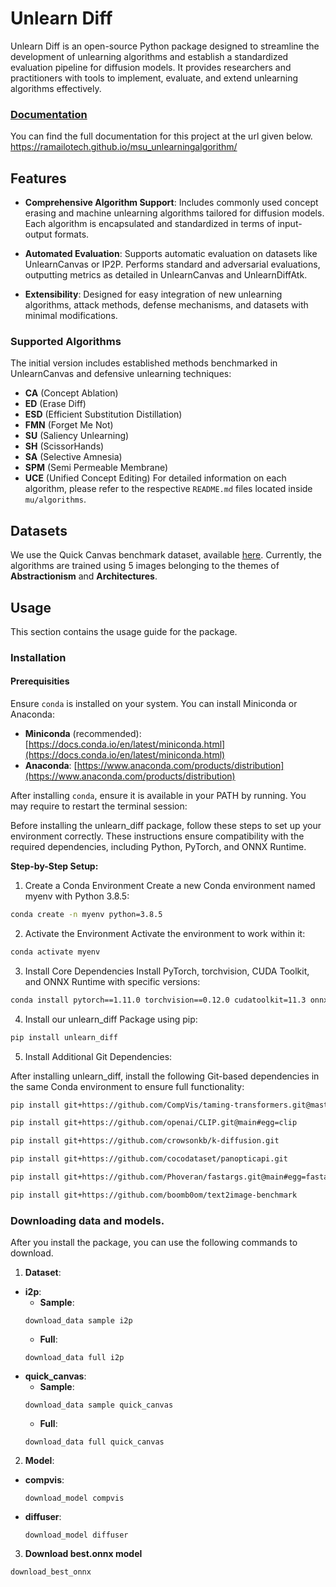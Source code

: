 # Unlearn Diff

Unlearn Diff is an open-source Python package designed to streamline the development of unlearning algorithms and establish a standardized evaluation pipeline for diffusion models. It provides researchers and practitioners with tools to implement, evaluate, and extend unlearning algorithms effectively.

### [**Documentation**](https://ramailotech.github.io/msu_unlearningalgorithm/)
You can find the full documentation for this project at the url given below.
https://ramailotech.github.io/msu_unlearningalgorithm/
## Features

- **Comprehensive Algorithm Support**: Includes commonly used concept erasing and machine unlearning algorithms tailored for diffusion models. Each algorithm is encapsulated and standardized in terms of input-output formats.

- **Automated Evaluation**: Supports automatic evaluation on datasets like UnlearnCanvas or IP2P. Performs standard and adversarial evaluations, outputting metrics as detailed in UnlearnCanvas and UnlearnDiffAtk.

- **Extensibility**: Designed for easy integration of new unlearning algorithms, attack methods, defense mechanisms, and datasets with minimal modifications.


### Supported Algorithms

The initial version includes established methods benchmarked in UnlearnCanvas and defensive unlearning techniques:

- **CA** (Concept Ablation)
- **ED** (Erase Diff)
- **ESD** (Efficient Substitution Distillation)
- **FMN** (Forget Me Not)
- **SU** (Saliency Unlearning)
- **SH** (ScissorHands)
- **SA** (Selective Amnesia)
- **SPM** (Semi Permeable Membrane)
- **UCE** (Unified Concept Editing)
For detailed information on each algorithm, please refer to the respective `README.md` files located inside `mu/algorithms`.

## Datasets

We use the Quick Canvas benchmark dataset, available [here](https://huggingface.co/datasets/nebulaanish/quick-canvas-benchmark). Currently, the algorithms are trained using 5 images belonging to the themes of **Abstractionism** and **Architectures**.


## Usage
This section contains the usage guide for the package.

### Installation 

#### Prerequisities
Ensure `conda` is installed on your system. You can install Miniconda or Anaconda:

- **Miniconda** (recommended): [https://docs.conda.io/en/latest/miniconda.html](https://docs.conda.io/en/latest/miniconda.html)
- **Anaconda**: [https://www.anaconda.com/products/distribution](https://www.anaconda.com/products/distribution)

After installing `conda`, ensure it is available in your PATH by running. You may require to restart the terminal session:

Before installing the unlearn_diff package, follow these steps to set up your environment correctly. These instructions ensure compatibility with the required dependencies, including Python, PyTorch, and ONNX Runtime.


**Step-by-Step Setup:**

1. Create a Conda Environment Create a new Conda environment named myenv with Python 3.8.5:

```bash
conda create -n myenv python=3.8.5
```

2. Activate the Environment Activate the environment to work within it:

```bash
conda activate myenv
```

3. Install Core Dependencies Install PyTorch, torchvision, CUDA Toolkit, and ONNX Runtime with specific versions:

```bash
conda install pytorch==1.11.0 torchvision==0.12.0 cudatoolkit=11.3 onnxruntime==1.16.3 -c pytorch -c conda-forge
```

4. Install our unlearn_diff Package using pip:

```bash
pip install unlearn_diff
```

5. Install Additional Git Dependencies:

 After installing unlearn_diff, install the following Git-based dependencies in the same Conda environment to ensure full functionality:

 ```bash
pip install git+https://github.com/CompVis/taming-transformers.git@master#egg=taming-transformers
```

```bash
pip install git+https://github.com/openai/CLIP.git@main#egg=clip
```

```bash
pip install git+https://github.com/crowsonkb/k-diffusion.git
```

```bash
pip install git+https://github.com/cocodataset/panopticapi.git
```

```bash
pip install git+https://github.com/Phoveran/fastargs.git@main#egg=fastargs
```

```bash
pip install git+https://github.com/boomb0om/text2image-benchmark
```


### Downloading data and models.
After you install the package, you can use the following commands to download.

1. **Dataset**:
  - **i2p**:
    - **Sample**:
     ```
     download_data sample i2p
     ```
    - **Full**:
     ```
     download_data full i2p
     ```
  - **quick_canvas**:
    - **Sample**:
     ```
     download_data sample quick_canvas
     ```
    - **Full**:
     ```
     download_data full quick_canvas
     ```

2. **Model**:
  - **compvis**:
    ```
    download_model compvis
    ```
  - **diffuser**:
    ```
    download_model diffuser
    ```

3. **Download best.onnx model**

  ```
  download_best_onnx
  ```